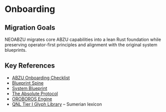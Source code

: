# Onboarding

## Migration Goals

NEOABZU migrates core ABZU capabilities into a lean Rust foundation while preserving operator-first principles and alignment with the original system blueprints.

## Key References

- [ABZU Onboarding Checklist](../../docs/onboarding/README.md)
- [Blueprint Spine](../../docs/blueprint_spine.md)
- [System Blueprint](../../docs/system_blueprint.md)
- [The Absolute Protocol](../../docs/The_Absolute_Protocol.md)
- [OROBOROS Engine](OROBOROS_Engine.md)
- [QNL Tier I Glyph Library](QNL_Library.md) – Sumerian lexicon
